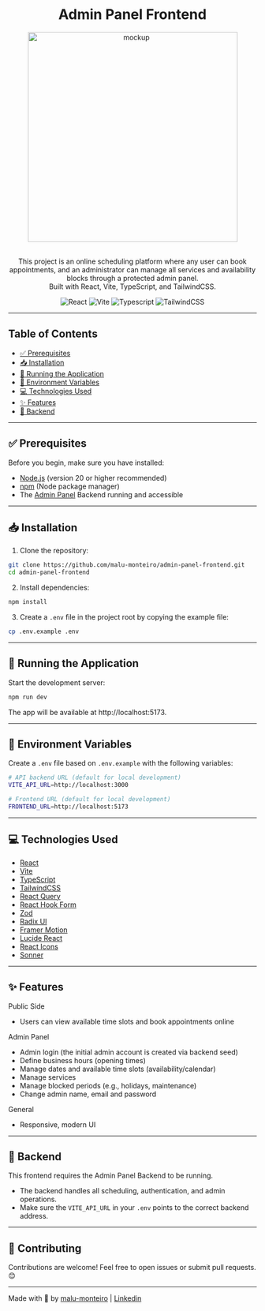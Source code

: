<h1 align="center">
  Admin Panel Frontend
</h1>

<div align="center">
  <img src="https://github.com/user-attachments/assets/1eaca171-1c6b-4bf9-b0ae-182588846fe4" alt="mockup" height="425" />
</div>
<br>
<p align="center">
  This project is an online scheduling platform where any user can book appointments, and an administrator can manage all services and availability blocks through a protected admin panel.<br>
  Built with React, Vite, TypeScript, and TailwindCSS.
</p>

<div align="center">

 <img src="https://img.shields.io/badge/React-19.1.0-61DAFB?style=for-the-badge&logo=react&logoColor=61DAFB" alt="React" />
  <img src="https://img.shields.io/badge/Vite-6.2.0-646CFF?style=for-the-badge&logo=vite&logoColor=646CFF" alt="Vite" />
  <img src="https://img.shields.io/badge/Typescript-5.7.2-3178C6?style=for-the-badge&logo=typescript&logoColor=3178C6" alt="Typescript" />
  <img src="https://img.shields.io/badge/Tailwind_CSS-4.1.1-06B6D4?style=for-the-badge&logo=tailwindcss&logoColor=06B6D4" alt="TailwindCSS" />
</div>

---

## Table of Contents

- [✅ Prerequisites](#-prerequisites)  
- [📥 Installation](#-installation)  
- [🚀 Running the Application](#-running-the-application)  
- [🔧 Environment Variables](#-environment-variables)  
- [💻 Technologies Used](#-technologies-used)  
- [✨ Features](#-features) 
- [🔌 Backend](#-backend)  
  
---

## ✅ Prerequisites

Before you begin, make sure you have installed:

- [Node.js](https://nodejs.org/) (version 20 or higher recommended)  
- [npm](https://www.npmjs.com/get-npm) (Node package manager)  
- The <a href="https://github.com/malu-monteiro/admin-panel-backend">Admin Panel</a> Backend running and accessible

---

## 📥 Installation

1. Clone the repository:
```bash
git clone https://github.com/malu-monteiro/admin-panel-frontend.git
cd admin-panel-frontend
```

2. Install dependencies:
```bash
npm install
```
3. Create a `.env` file in the project root by copying the example file:
```bash
cp .env.example .env
```
---

## 🚀 Running the Application

Start the development server:
```bash
npm run dev
```
The app will be available at http://localhost:5173.

---

## 🔧 Environment Variables

Create a `.env` file based on `.env.example` with the following variables:

```bash
# API backend URL (default for local development)
VITE_API_URL=http://localhost:3000

# Frontend URL (default for local development)
FRONTEND_URL=http://localhost:5173
```

---

## 💻 Technologies Used

- [React](https://react.dev/)  
- [Vite](https://vite.dev/)  
- [TypeScript](https://www.typescriptlang.org/)  
- [TailwindCSS](https://tailwindcss.com/)  
- [React Query](https://tanstack.com/query/latest)  
- [React Hook Form](https://react-hook-form.com/)  
- [Zod](https://zod.dev/)  
- [Radix UI](https://www.radix-ui.com/)  
- [Framer Motion](https://motion.dev/) 
- [Lucide React](https://lucide.dev/)  
- [React Icons](https://react-icons.github.io/react-icons/) 
- [Sonner](https://sonner.emilkowal.ski/) 

---

## ✨ Features

Public Side

- Users can view available time slots and book appointments online

Admin Panel

- Admin login (the initial admin account is created via backend seed)
- Define business hours (opening times)
- Manage dates and available time slots (availability/calendar)
- Manage services 
- Manage blocked periods (e.g., holidays, maintenance)
- Change admin name, email and password

General

- Responsive, modern UI

---

## 🔌 Backend

This frontend requires the Admin Panel Backend to be running.

- The backend handles all scheduling, authentication, and admin operations.
- Make sure the `VITE_API_URL` in your `.env` points to the correct backend address.

---

## 🤝 Contributing

Contributions are welcome! Feel free to open issues or submit pull requests. 😊

---

Made with 💜 by [malu-monteiro](https://github.com/malu-monteiro) | [Linkedin](https://www.linkedin.com/in/m-monteiro/)
